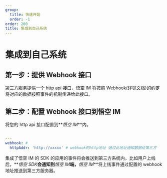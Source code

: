 ```yaml
---
group:
  title: 快速开始
  order: -1
order: 200
title: 集成到自己系统
---
```


# 集成到自己系统

## 第一步：提供 Webhook 接口

第三方服务提供一个 http api 接口，悟空 IM 将按照 Webhook[(详见文档)](/api/webhook)的约定将对应的数据按照事件的机制传递给此接口。

## 第二步：配置 Webhook 接口到悟空 IM

将您的 http api 接口配置到**_悟空 IM_**内。

```yaml

---
webhook: #
  httpAddr: 'http://xxxxx' # webhook的http地址 通过此地址通知数据给第三方
```

集成了悟空 IM 的 SDK 的应用的事件将会推送到第三方系统内，比如用户上线后，**_悟空 SDK_**会通知到**_悟空 IM_**端，**_悟空 IM_**将上线事件通过配置的 webhook 地址推送到第三方服务器。
